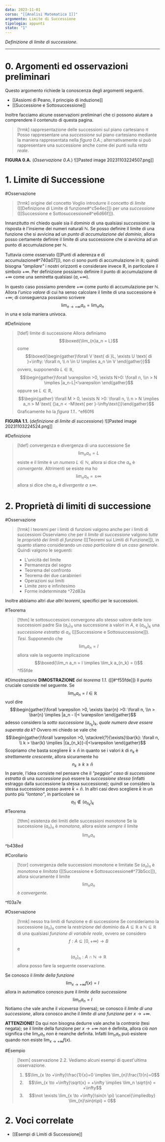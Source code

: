 ```yaml
---
data: 2023-11-01
corso: "[[Analisi Matematica I]]"
argomento: Limite di Successione
tipologia: appunti
stato: "1"
---
```

*Definizione di limite di successione.*
- - -
# 0. Argomenti ed osservazioni preliminari
Questo argomento richiede la conoscenza degli argomenti seguenti.
- [[Assiomi di Peano, il principio di induzione]]
- [[Successione e Sottosuccessione]]

Inoltre facciamo alcune osservazioni preliminari che ci possono aiutare a comprendere il 
contenuto di questa pagina.

> [!rmk] rappresentazione delle successioni sul piano cartesiano $\pi$ 
> Posso rappresentare una *successione* sul piano cartesiano mediante la maniera rappresentata nella *figura 0.A.*; alternativamente si può rappresentare una successione anche come dei punti sulla *retta reale*. 

**FIGURA 0.A.** (*Osservazione 0.A.*)
![[Pasted image 20231103224507.png]]

# 1. Limite di Successione
#Osservazione 
> [!rmk] origine del concetto
> Voglio introdurre il concetto di *limite* ([[Definizione di Limite di funzione#^c5e4ec]]) per una *successione* ([[Successione e Sottosuccessione#^e6d66f]]). 
> 
   Innanzitutto mi chiedo quale sia il *dominio* di una qualsiasi *successione*: la risposta è l'insieme dei numeri naturali $\mathbb{N}$. 
   Se posso definire il limite di una funzione che si avvicina ad un *punto di accumulazione del dominio*, allora posso certamente definire il limite di una successione che si avvicina ad un punto 
   di accumulazione per $\mathbb{N}$. 
   >
   Tuttavia come osservato ([[Punti di aderenza e di accumulazione#^740a07]]), non ci sono punti di accumulazione in $\mathbb{R}$; quindi bisogna *"ampliare"* i nostri orizzonti e considerare invece $\mathbb{\tilde{R}}$, in particolare il simbolo $+\infty$. Per definizione possiamo definire il punto di accumulazione di $+\infty$ come una semiretta qualsiasi $(a, +\infty)$.
>
   In questo caso possiamo prendere $+\infty$ come punto di accumulazione per $\mathbb{N}$. 
   Allora *l'unico valore* di cui ha senso calcolare il limite di una successione è $+\infty$; di conseguenza possiamo scrivere $$\lim_{n \to +\infty} a_n = \lim_{n}a_n$$in una e sola maniera univoca.

#Definizione 
> [!def] limite di successione 
Allora definiamo $$\boxed{\lim_{n}a_n = L}$$come $$\boxed{\begin{gather}\forall V \text{ di }L, \exists U \text{ di }+\infty: \forall n, \\ n \in U \implies a_n \in V \end{gather}}$$ovvero, supponendo $L \in \mathbb{R}$, $$\begin{gather}\forall \varepsilon >0, \exists N>0: \forall n, \\n > N \implies |a_n-L|<\varepsilon \end{gather}$$oppure se $L \in \mathbb{\tilde{R}}$, $$\begin{gather} \forall M > 0, \exists N >0: \forall n, \\ n > N \implies a_n > M \text{ (}a_n < -M\text{ per }-\infty\text{)}\end{gather}$$
Graficamente ho la *figura 1.1.*.
^ef60f6

**FIGURA 1.1.** (*definizione di limite di successione*)
![[Pasted image 20231103224524.png]]

#Definizione 
> [!def] convergenza e divergenza di una successione
Se $$\lim_n a_n = L$$esiste e il limite è un *numero* $L \in \mathbb{N}$, allora si dice che $a_n$ è *convergente*.
Altrimenti se esiste ma ho $$\lim_n a_n = \pm \infty$$allora si dice che $a_n$ è *divergente a* $\pm \infty$.
# 2. Proprietà di limiti di successione
#Osservazione 
> [!rmk] i teoremi per i limiti di funzioni valgono anche per i limiti di successioni
Osserviamo che per il *limite di successione* valgono *tutte* le *proprietà dei limiti di funzione* ([[Teoremi sui Limiti di Funzione]]), in quanto stiamo considerando un *caso particolare* di un *caso generale*. 
Quindi valgono le seguenti:
>- L'unicità del limite
>- Permanenza del segno
>- Teorema del confronto
>- Teorema dei due carabinieri
>- Operazioni sui limiti
>- Limite zero e infinitesimo
>- Forme indeterminate
^72d83a

Inoltre abbiamo altri *due altri teoremi*, specifici per le successioni.

#Teorema 
> [!thm] le sottosuccessioni convergono allo stesso valore delle loro successioni padre
Sia $(a_n)_n$ una successione a valori in $A$, e $(a_{n_k})_k$ una *successione estratta* di $a_n$ ([[Successione e Sottosuccessione]]).
*Tesi.* Supponendo che $$\lim_n a_n = l$$allora vale la seguente implicazione $$\boxed{\lim_n a_n = l \implies \lim_k a_{n_k} = l}$$
^f55fde

#Dimostrazione 
**DIMOSTRAZIONE** del *teorema 1.1.* ([[#^f55fde]]) 
Il punto cruciale consiste nel seguente.
Se $$\lim_n a_n = l \in \mathbb{R}$$vuol dire $$\begin{gather}\forall \varepsilon >0, \exists \bar{n} >0: \forall n, \\n > \bar{n} \implies |a_n - l|< \varepsilon \end{gather}$$adesso considero la *sotto successione* $(a_{n_k})_k$, *quale numero deve essere superata da* $k$? 
Ovvero mi chiedo se vale che $$\begin{gather}\forall \varepsilon >0, \stackrel{?}{\exists}\bar{k}: \forall n, \\ k > \bar{k} \implies |{a_{n_k}}-l|<\varepsilon \end{gather}$$
Scopriamo che basta scegliere $\bar{k} \geq \bar{n}$ in quanto se i valori $k$ di $n_k$ è *strettamente crescente*, allora sicuramente ho $$n_k \geq k \geq \bar{n}$$
In parole, l'idea consiste nel pensare che il *"peggior" caso* di *successione estratta* di una *successione* può essere la *successione stessa* (infatti estraggo dalla successione la stessa successione); quindi se considero la stessa successione posso avere $\bar{k} = \bar{n}$. In altri casi devo scegliere $\bar{k}$ in un punto più *"lontano"*, in particolare se $${a_\bar{n}} \not \in (a_{n_k})_k$$
#Teorema 
> [!thm] esistenza dei limiti delle successioni monotone
Se la successione $(a_n)_n$ è *monotona*, allora esiste *sempre* il limite$$\lim_{n}a_n$$

^b438ed

#Corollario 
> [!cor] convergenza delle successioni monotone e limitate
Se $(a_n)_n$ è *monotona* e *limitata* ([[Successione e Sottosuccessione#^73b5cc]]), allora sicuramente il limite $$\lim_{n}a_n$$è *convergente*.

^f03a7e

#Osservazione 
> [!rmk] nesso tra limiti di funzione e di successione
Se consideriamo la successione $(a_n)_n$ come la *restrizione* del dominio da $A \subseteq \mathbb{R}$ a $\mathbb{N} \subseteq \mathbb{R}$ di una qualsiasi *funzione di variabile reale*, ovvero se considero $$f: A\subseteq[0, +\infty) \longrightarrow B$$e $$({a_n})_n: A\cap \mathbb{N} \longrightarrow \mathbb{R}$$allora posso fare la seguente osservazione.
>
Se conosco il *limite della funzione* $$\lim_{x \to +\infty}f(x) = l$$allora in automatico conosco pure il *limite della successione* $$\lim_{n}a_n = l$$
Notiamo che vale anche il *viceversa* (inversa); se conosco il *limite di una successione*, allora conosco anche il *limite di una funzione* per $x \to +\infty$.
>
**ATTENZIONE!** Da qui non bisogna dedurre vale anche la *contraria* (tesi negata); se il limite della funzione per $x \to +\infty$ *non* è definita, allora ciò *non* significa che $\lim_n a_n$ *non* è neanche definita. Infatti $\lim_n a_n$ può esistere quando non esiste $\lim_{x \to +\infty}f(x)$.

#Esempio 
> [!exm] osservazione 2.2.
Vediamo alcuni esempi di quest'ultima osservazione.
>1. $$\lim_{x \to +\infty}\frac{1}{x}=0 \implies \lim_{n}\frac{1}{n}=0$$
>2. $$\lim_{x \to +\infty}\sqrt{x} = +\infty \implies \lim_n \sqrt{n} = +\infty$$
>3. $$\not \exists \lim_{x \to +\infty}\sin(n \pi) \cancel{\impliedby} \lim_{n}\sin(n\pi) = 0$$
# 2. Voci correlate
- [[Esempi di Limiti di Successione]]